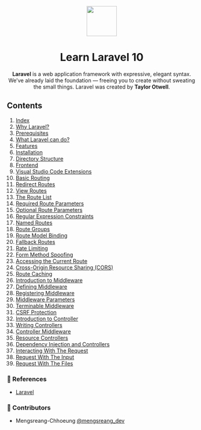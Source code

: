 <p align="center">
  <img width="80" src="https://upload.wikimedia.org/wikipedia/commons/thumb/9/9a/Laravel.svg/1969px-Laravel.svg.png">
</p>

<h1 align="center">Learn Laravel 10</h1>

<p align="center">
  <b>Laravel</b> is a web application framework with expressive, elegant syntax. We’ve already laid the foundation — freeing you to create without sweating the small things. Laravel was created by <b>Taylor Otwell</b>.
</p>

## Contents

1. [Index](./01-index.md)
2. [Why Laravel?](./02-why-laravel.md)
3. [Prerequisites](./03-prerequisites.md)
4. [What Laravel can do?](./04-what-laravel-can-do.md)
5. [Features](./05-features.md)
6. [Installation](./06-installation.md)
7. [Directory Structure](./07-directory-structure.md)
8. [Frontend](./08-frontend.md)
9. [Visual Studio Code Extensions](./09-vsc-extensions.md)
10. [Basic Routing](./10-basic-routing.md)
11. [Redirect Routes](./11-redirect-routes.md)
12. [View Routes](./12-view-routes.md)
13. [The Route List](./13-the-route-list.md)
14. [Required Route Parameters](./14-required-route-parameters.md)
15. [Optional Route Parameters](./15-optional-route-parameters.md)
16. [Regular Expression Constraints](./16-regular-expression-constraints.md)
17. [Named Routes](./17-named-routes.md)
18. [Route Groups](./18-route-groups.md)
19. [Route Model Binding](./19-route-model-binding.md)
20. [Fallback Routes](./20-fallback-routes.md)
21. [Rate Limiting](./21-rate-limiting.md)
22. [Form Method Spoofing](./22-form-method-spoofing.md)
23. [Accessing the Current Route](./23-accessing-the-current-route.md)
24. [Cross-Origin Resource Sharing (CORS)](./24-cors.md)
25. [Route Caching](./25-route-caching.md)
26. [Introduction to Middleware](./26-introduction-to-middleware.md)
27. [Defining Middleware](./27-defining-middleware.md)
28. [Registering Middleware](./28-registering-middleware.md)
29. [Middleware Parameters](./29-middleware-parameters.md)
30. [Terminable Middleware](./30-terminable-middleware.md)
31. [CSRF Protection](./31-csrf-protection.md)
32. [Introduction to Controller](./32-introduction-to-controller.md)
33. [Writing Controllers](./33-writing-controllers.md)
34. [Controller Middleware](./34-controller-middleware.md)
35. [Resource Controllers](./35-resource-controllers.md)
36. [Dependency Injection and Controllers](./36-dependency-injection-and-controllers.md)
37. [Interacting With The Request](./37-interacting-with-the-request.md)
38. [Request With The Input](./38-request-with-the-input.md)
39. [Request With The Files](./39-request-with-the-files.md)

### 📜 References

- [Laravel](https://laravel.com/docs/10.x)

### 🤝 Contributors

- Mengsreang-Chhoeung [@mengsreang_dev](https://twitter.com/mengsreang_dev)

